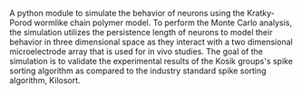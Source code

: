 A python module to simulate the behavior of neurons using the Kratky-Porod wormlike chain polymer model. To perform the Monte Carlo analysis, the simulation utilizes the persistence length of neurons to model their behavior in three dimensional space as they interact with a two dimensional microelectrode array that is used for in vivo studies. The goal of the simulation is to validate the experimental results of the Kosik groups's spike sorting algorithm as compared to the industry standard spike sorting algorithm, Kilosort.

